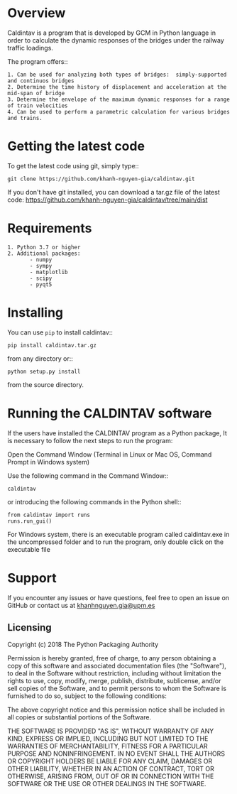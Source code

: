 Overview
=========================

Caldintav is a program that is developed by GCM in Python language in order to calculate the
dynamic responses of the bridges under the railway traffic loadings. 

The program offers::

    1. Can be used for analyzing both types of bridges:  simply-supported and continuos bridges
    2. Determine the time history of displacement and acceleration at the mid-span of bridge
    3. Determine the envelope of the maximum dynamic responses for a range of train velocities
    4. Can be used to perform a parametric calculation for various bridges and trains.



Getting the latest code
=========================

To get the latest code using git, simply type::

    git clone https://github.com/khanh-nguyen-gia/caldintav.git

If you don't have git installed, you can download a tar.gz file
of the latest code: https://github.com/khanh-nguyen-gia/caldintav/tree/main/dist

Requirements
=========================
    1. Python 3.7 or higher
    2. Additional packages:
           - numpy
           - sympy
           - matplotlib
           - scipy
           - pyqt5

Installing
=========================

You can use `pip` to install caldintav::

    pip install caldintav.tar.gz

from any directory or::

    python setup.py install

from the source directory.

Running the CALDINTAV software
=========================

If the users have installed the CALDINTAV program as a Python package, It is necessary to
follow the next steps to run the program:

Open the Command Window (Terminal in Linux or Mac OS, Command Prompt in Windows
system)

Use the following command in the Command Window::

    caldintav

or introducing the following commands in the Python shell::

    from caldintav import runs
    runs.run_gui()


For Windows system, there is an executable program called caldintav.exe in the uncompressed folder and to run the program, only double click on the executable file

Support
=========================
If you encounter any issues or have questions, feel free to open an issue on GitHub or contact us at khanhnguyen.gia@upm.es



Licensing
----------

Copyright (c) 2018 The Python Packaging Authority

Permission is hereby granted, free of charge, to any person obtaining a copy
of this software and associated documentation files (the "Software"), to deal
in the Software without restriction, including without limitation the rights
to use, copy, modify, merge, publish, distribute, sublicense, and/or sell
copies of the Software, and to permit persons to whom the Software is
furnished to do so, subject to the following conditions:

The above copyright notice and this permission notice shall be included in all
copies or substantial portions of the Software.

THE SOFTWARE IS PROVIDED "AS IS", WITHOUT WARRANTY OF ANY KIND, EXPRESS OR
IMPLIED, INCLUDING BUT NOT LIMITED TO THE WARRANTIES OF MERCHANTABILITY,
FITNESS FOR A PARTICULAR PURPOSE AND NONINFRINGEMENT. IN NO EVENT SHALL THE
AUTHORS OR COPYRIGHT HOLDERS BE LIABLE FOR ANY CLAIM, DAMAGES OR OTHER
LIABILITY, WHETHER IN AN ACTION OF CONTRACT, TORT OR OTHERWISE, ARISING FROM,
OUT OF OR IN CONNECTION WITH THE SOFTWARE OR THE USE OR OTHER DEALINGS IN THE
SOFTWARE.
